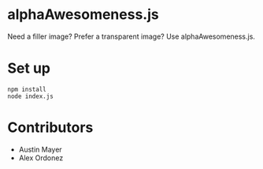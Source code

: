 # alphaAwesomeness.js

Need a filler image? Prefer a transparent image? Use alphaAwesomeness.js.

# Set up

```
npm install
node index.js
```

# Contributors

* Austin Mayer
* Alex Ordonez

